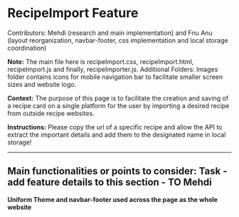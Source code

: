 # RecipeImport Feature
Contributors: Mehdi (research and main implementation) and Fnu Anu (layout reorganization, navbar-footer, css implementation and local storage coordination)

**Note:** The main file here is recipeImport.css, recipeImport.html, recipeImport.js and finally, recipeImporter.js.
Additional Folders: Images folder contains icons for mobile navigation bar to 
facilitate smaller screen sizes and website logo. 

**Context:** The purpose of this page is to facilitate the creation and saving of a recipe card on a single platform for the user by importing a desired recipe from outside recipe websites.

**Instructions:** Please copy the url of a specific recipe and allow the API to extract the important details
and add them to the designated name in local storage!

---
**Main functionalities or points to consider:**
  Task - add feature details to this section - TO Mehdi
---

**Uniform Theme and navbar-footer used across the page as the whole website**


